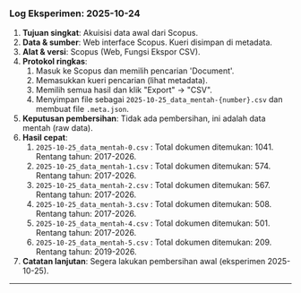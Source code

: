 ### Log Eksperimen: 2025-10-24

1.  **Tujuan singkat**: Akuisisi data awal dari Scopus.
2.  **Data & sumber**: Web interface Scopus. Kueri disimpan di metadata.
3.  **Alat & versi**: Scopus (Web, Fungsi Ekspor CSV).
4.  **Protokol ringkas**:
    1.  Masuk ke Scopus dan memilih pencarian 'Document'.
    2.  Memasukkan kueri pencarian (lihat metadata).
    3.  Memilih semua hasil dan klik "Export" -> "CSV".
    4.  Menyimpan file sebagai `2025-10-25_data_mentah-{number}.csv` dan membuat file `.meta.json`.
5.  **Keputusan pembersihan**: Tidak ada pembersihan, ini adalah data mentah (raw data).
6.  **Hasil cepat**: 
    1. `2025-10-25_data_mentah-0.csv` : Total dokumen ditemukan: 1041. Rentang tahun: 2017-2026.
    2. `2025-10-25_data_mentah-1.csv` : Total dokumen ditemukan: 574. Rentang tahun: 2017-2026.
    3. `2025-10-25_data_mentah-2.csv` : Total dokumen ditemukan: 567. Rentang tahun: 2017-2026.
    4. `2025-10-25_data_mentah-3.csv` : Total dokumen ditemukan: 508. Rentang tahun: 2017-2026.
    5. `2025-10-25_data_mentah-4.csv` : Total dokumen ditemukan: 501. Rentang tahun: 2017-2026.
    5. `2025-10-25_data_mentah-5.csv` : Total dokumen ditemukan: 209. Rentang tahun: 2019-2026.
7.  **Catatan lanjutan**: Segera lakukan pembersihan awal (eksperimen 2025-10-25).

---